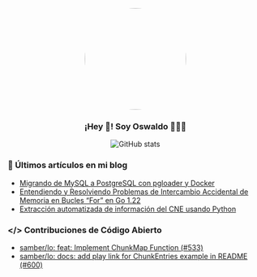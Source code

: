 <p align="center" width="300">
   <img align="center" width="200" src="https://avatars.githubusercontent.com/u/17863301?s=400&u=b2dec91d6774ae1845d2cb9ae03d956988acfe82&v=4" style="max-width: 100%;border-radius: 100%;"/>
   <h3 align="center">¡Hey 👋!  Soy Oswaldo 👨🏻‍💻</h3>
</p>
<div align="center">
   
   ![GitHub stats](https://github-readme-stats.vercel.app/api?username=oswaldom-code&show_icons=true&locale=es&theme=dark#gh-dark-mode-only)
   
</div>


### 📝 Últimos artículos en mi blog
- [Migrando de MySQL a PostgreSQL con pgloader y Docker](https://oswaldom-code.medium.com/migrando-de-mysql-a-postgresql-con-pgloader-y-docker-ca64d894391b)
- [Entendiendo y Resolviendo Problemas de Intercambio Accidental de Memoria en Bucles “For” en Go 1.22](https://oswaldom-code.medium.com/entendiendo-y-resolviendo-problemas-de-compartici%C3%B3n-en-bucles-for-en-go-1-22-06c22a385e4b)
- [Extracción automatizada de información del CNE usando Python](https://oswaldom-code.medium.com/scraping-al-cne-con-python-d2388c6eba1b)

### </> Contribuciones de Código Abierto
- [samber/lo:  feat: Implement ChunkMap Function (#533)](https://github.com/samber/lo/pull/538)
- [samber/lo:  docs: add play link for ChunkEntries example in README (#600)](https://github.com/samber/lo/pull/600)
